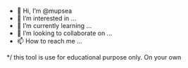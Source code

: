 - 👋 Hi, I’m @mupsea
- 👀 I’m interested in ...
- 🌱 I’m currently learning ...
- 💞️ I’m looking to collaborate on ...
- 📫 How to reach me ...

<!---
mupsea/mupsea is a ✨ special ✨ repository because its `README.md` (this file) appears on your GitHub profile.
You can click the Preview link to take a look at your changes.
--->
*/ this tool is use for educational purpose only.
On your own 

